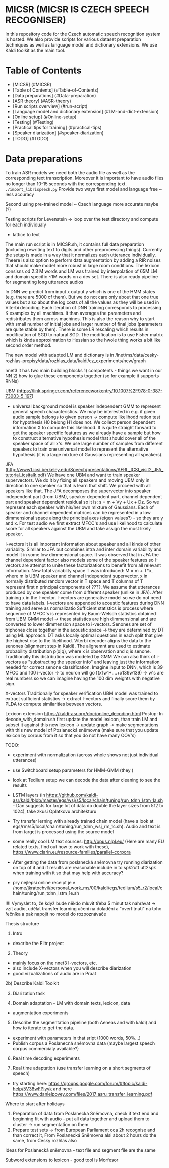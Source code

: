 # MICSR (MICSR IS CZECH SPEECH RECOGNISER)

In this repository code for the Czech automatic speech recognition system is hosted. We also provide scripts for various dataset preparation techniques as well as language model and dictionary extensions. We use Kaldi toolkit as the main tool.

Table of Contents
=================

* [MICSR] (#MICSR)
* [Table of Contents] (#Table-of-Contents)
* [Data preparations] (#Data-preparation)
* [ASR theory] (#ASR-theory)
* [Run scripts overview] (#run-script)
* [Language model and dictionary extension] (#LM-and-dict-extension)
* [Online setup] (#Online-setup)
* [Testing] (#Testing)
* [Practical tips for training] (#practical-tips)
* [Speaker diarization] (#speaker-diarization)
* [TODO] (#TODO)

Data preparations
=================
To train ASR models we need both the audio file as well as the corresponding text transcription. Moreover it is important to have audio files no longer than 
10-15 seconds with the corresponding text.
`./import_librispeech.py`
Provide two ways first model and language free ~ less accuracy

Second using pre-trained model ~ Czech language more accurate maybe (?)




Testing scripts for Levenstein -> loop over the test directory and compute for each individualy 
- lattice to text


The main run script is in MICSR.sh, it contains full data preparation (including rewriting text to digits and other preprocessing things). Currently the setup is made in a way that it normalizes each utterance individually.
Theere is also option to perform data augmentation by adding a RIR noises that should make model more robust in large room conditions.
The lexicon consisns od 2.3 M words and LM was trained by interpolation of 65M LM and domain specific ~1M words on a dev set. There is also ready pipeline for segmenting long utterance audios


In DNN we predict from input x output y which is one of the HMM states (e.g. there are 5000 of them). But we do not care only about that one true values but also about the log costs of all the values as they will be used in Viterbi decoding.
Each iteration of DNN training corresponds to processing K examples by all machines. It than averages the parameters and redistributes them across machines. This is also the reason why to start with small number of initial jobs and larger number of final jobs (parameters are quite stable by then).
There is some LR rescaling which results in modification of SGD to natural SGD. The modification is to use Fisher matrix which is kinda approximation to Hessian so the hwole thing works a bit like second order method.


The new model with adapted LM and dictionary is in /lnet/ms/data/cesky-rozhlas-prepisy/data/rozhlas_data/kaldi/cz_experiments/new/graph



nnet3
it has two main building blocks 1) compotents - things we want in our NN 2) how to glue these components together (so for example it supports RNNs)



UBM (https://link.springer.com/referenceworkentry/10.1007%2F978-0-387-73003-5_197)
- universal background model is speaker independent GMM to represent general speech characteristics. We may be interested in e.g. if given audio sample belongs to given person -> compute likelihodd ration test for hypothesis H0 belong H1 does not. We collect person dependent information X to compute this likelihood.
It is quite straight forward to get the speaker specific features as we already have a sample but how to construct alternative hypothesis model that should cover all of the speaker space of all x's. We use large number of samples from different speakers to train one universal model to represent the alternative hypothesis (it is a large mixture of Gaussians representing all speakers).

JFA (http://www1.icsi.berkeley.edu/Speech/presentations/AFRL_ICSI_visit2_JFA_tutorial_icsitalk.pdf)
We have one UBM and want to train speaker supervectors. We do it by fixing all speakers and moving UBM only in direction to one speaker so that is learn that shift. We proceed with all speakers like that. The JFA decomposes the supervector into speaker independent part (from UBM), speaker dependent part, channel dependent part and speaker dependent residual so it is: s = m + Vy + Ux + Dz.
So we represent each speaker with his/her own mixture of Gaussians. Each of speaker and channel dependent matrices can be represented in a low dimmensional space along the principal axes (eigen values?) - so they are y and x.
For test audio we first extract MFCC's and use likelihood to calculate score for all speakers against the UBM and take assign the most likely speaker.

I-vectors
It is all important information about speaker and all kinds of other variablity.
Similar to JFA but combines intra and inter domain variability and model it in some low dimmensional space. It was observed that in JFA the channel dependent factor also models some of the speaker festures so I-vectors are attempt to unite these factorizations to benefit from all relevant information.
New total variablity space T was introduced: M = m + T*x, where m is UBM speaker and channel independent supervector, x in normally distributed random vector in T space and T columns of T represent first n principal components of ????. We assume that utterances produced by one speaker come from different speaker (unlike in JFA). After training x in the I-vector. I-vectors are generative model so we do not need to have data labels.
I-vectors are appended to acoustic features during DNN training and serve as normalizatio
Sufficient statistics is process where sequence of MFCC's is represented by Baum-Welsch statistics obtained from UBM GMM model -> these statistics are high dimmensional and are converted to lower dimmension space to i-vectors.
Senones are set of triphones close together in the acoustic space -> they are determined by DT using ML approach. DT asks locally optimal questions in each split that give the highest rise to the likelihood. Viterbi decoder aligns the data to the senones (slignment step in Kaldi). The alignemnt are used to estimate probability distribution p(x|q), where x is observation and q is senone. Traditionally this distribution was modeled by GMM
We can also think of i-vectors as "substracting the speaker info" and leaving just the information needed for correct senone classification. Imagine input to DNN, which is 39 MFCC and 100 i-vector -> to neuron will go f(x1w1+....+x139w139) -> w's are real numbers so we can imagine having the 100 dim weights with negative sign.


X-vectors
Traditionally for speaker verification UBM model was trained to extract sufficient statistics -> extract I-vectors and finally score them by PLDA to compute similarities between vectors.


Lexicon extension
https://kaldi-asr.org/doc/online_decoding.html
Postup: In decode_with_domain.sh first update the model lexicon, than train LM and subset it against this new lexicon -> update graph -> make segmentations with this new model of Poslanecká sněmovna (make sure that you update lexicon by corpus from it so that you do not have many OOV's)

TODO:
- experiment with normalization (across whole shows not just individual utterances)
- use Switchboard setup parameters for HMM-GMM (they )
- look at Tedlium setup we can decode the data after cleaning to see the results
- LSTM layers (in https://github.com/kaldi-asr/kaldi/blob/master/egs/wsj/s5/local/chain/tuning/run_tdnn_lstm_1a.sh - Dan suggests for large lot of data do double the layer sizes from 512 to 1024), take zkusi Oplatkovu architekturu
- Try transfer lerning with already trained chain model (have a look at egs/rm/s5/local/chain/tuning/run_tdnn_wsj_rm_1c.sh). Audio and text is from target is processed using the source model
- some really cool LM text sources: http://opus.nlpl.eu/ (Here are many EU related texts, find out how to work with these), https://www.clarin.eu/resource-families/parallel-corpora
- After getting the data from poslanecká sněmovna try running diarization on top of it and if results are reasonable include in to spk2utt utt2spk when training with it so that may help with accuracy?

- pry nejlepsi online receipt je v /home/jkratochvil/personal_work_ms/00/kaldi/egs/tedlium/s5_r2/local/chain/tuning/run_tdnn_lstm_1e.sh


!!!! Vymyslet to, že když bude někdo mluvit třeba 5 minut tak nahrávat -> vzít audio, udělat transfer learning učení na doladění a "overfitnutí" na toho řečníka a pak napojit no model do rozpoznávače


Thesis structure

1) Intro
- dexcribe the Elitr project

2) Theory
- mainly focus on the nnet3 I-vectors, etc.
- also include X-vectors when you will describe diarization
- good vizualizations of audio are in Praat

2b) Describe Kaldi Toolkit

3) Diarization task

4) Domain adaptation - LM with domain texts, lexicon, data
- augmentation experiments

5) Describe the segmentation pipeline (both Aeneas and with kaldi) and how to iterate to get the data.
- experiment with parameters in that sript (1000 words, 50%...)
- Publish corpus a Poslanecná sněmovna data (maybe largest speech corpus commercialy available?)

6) Real time decoding experiments

7) Real time adaptation (use transfer learning on a short segments of speech)
- try starting here: https://groups.google.com/forum/#!topic/kaldi-help/5V38wFPlyyk and here https://www.danielpovey.com/files/2017_asru_transfer_learning.pdf

Where to start after holidays
1) Preparation of data from Poslanecká Sněmovna, check if text end and beginning fit with audio - put all data together and upload them to cluster -> run segmentation on them
2) Prepare test sets -> from European Parliament cca 2h recognise and than correct it, From Poslanecká Sněmovna alsi about 2 hours do the same, from Česky rozhlas also


Ideas for Poslanecká sněmovna - text file and segment file are the same




Subword extensions to lexicon - good tool is Morfesor

